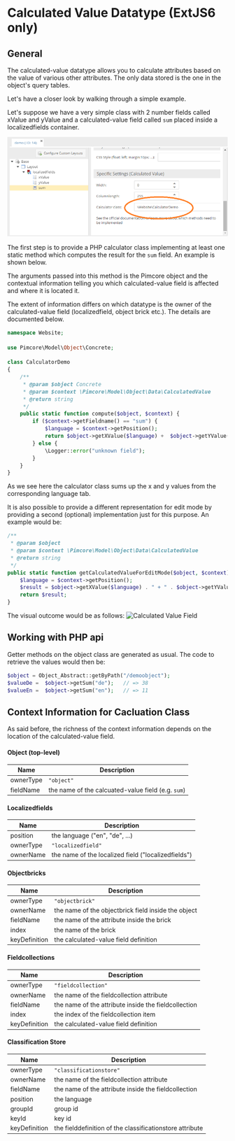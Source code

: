 # Calculated Value Datatype (ExtJS6 only)


## General

The calculated-value datatype allows you to calculate attributes based on the value of various other attributes. 
The only data stored is the one in the object's query tables.

Let's have a closer look by walking through a simple example.

Let's suppose we have a very simple class with 2 number fields called xValue and yValue and a calculated-value field 
called ```sum``` placed inside a localizedfields container.

![Calculated Value Configuration](../../../img/classes-datatypes-calculated.png)


The first step is to provide a PHP calculator class implementing at least one static method which computes the result 
for the ```sum``` field. An example is shown below.

The arguments passed into this method is the Pimcore object and the contextual information telling you which 
calculated-value field is affected and where it is located it.

The extent of information differs on which datatype is the owner of the calculated-value field 
(localizedfield, object brick etc.). The details are documented below.

```php
namespace Website;
 
use Pimcore\Model\Object\Concrete;
 
class CalculatorDemo
{
    /**
     * @param $object Concrete
     * @param $context \Pimcore\Model\Object\Data\CalculatedValue
     * @return string
     */
    public static function compute($object, $context) {
        if ($context->getFieldname() == "sum") {
            $language = $context->getPosition();
            return $object->getXValue($language) +  $object->getYValue($language);
        } else {
            \Logger::error("unknown field");
        }
    }
}
```

As we see here the calculator class sums up the x and y values from the corresponding language tab.

It is also possible to provide a different representation for edit mode by providing a second (optional) implementation just for this purpose. An example would be:
```php
/**
 * @param $object
 * @param $context \Pimcore\Model\Object\Data\CalculatedValue
 * @return string
 */
public static function getCalculatedValueForEditMode($object, $context) {
    $language = $context->getPosition();
    $result = $object->getXValue($language) . " + " . $object->getYValue($language) . " = " . self::compute($object, $context);
    return $result;
}
```

The visual outcome would be as follows: 
![Calculated Value Field](../../../img/classes-datatypes-calculated2.png)


## Working with PHP api

Getter methods on the object class are generated as usual. The code to retrieve the values would then be: 
```php
$object = Object_Abstract::getByPath("/demoobject");
$valueDe =  $object->getSum("de");   // => 38
$valueEn =  $object->getSum("en");   // => 11
```

## Context Information for Cacluation Class
As said before, the richness of the context information depends on the location of the calculated-value field.


#### Object (top-level)

| Name | Description |
| --- | ---- |
| ownerType | ```"object"``` |
| fieldName | the name of the calcuated-value field (e.g. ```sum```) |


#### Localizedfields

| Name | Description |
| --- | ---- |
| position | the language ("en", "de", ...) |
| ownerType | ```"localizedfield"``` |
| ownerName | the name of the localized field ("localizedfields") | 


#### Objectbricks

| Name | Description |
| --- | ---- |
| ownerType | ```"objectbrick"``` |
| ownerName | the name of the objectbrick field inside the object |
| fieldName | the name of the attribute inside the brick |
| index | the name of the brick |
| keyDefinition | the calculated-value field definition |


#### Fieldcollections

| Name | Description |
| --- | ---- |
| ownerType | ```"fieldcollection"``` |
| ownerName | the name of the fieldcollection attribute |
| fieldName | the name of the attribute inside the fieldcollection |
| index | the index of the fieldcollection item |
| keyDefinition | the calculated-value field definition |


#### Classification Store

| Name | Description |
| --- | ---- |
| ownerType | ```"classificationstore"``` |
| ownerName | the name of the fieldcollection attribute |
| fieldName | the name of the attribute inside the fieldcollection |
| position  | the language |
| groupId   | group id |
| keyId     | key id |
| keyDefinition | the fielddefinition of the classificationstore attribute |


